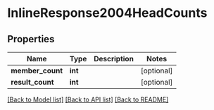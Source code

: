 # InlineResponse2004HeadCounts

## Properties
Name | Type | Description | Notes
------------ | ------------- | ------------- | -------------
**member_count** | **int** |  | [optional] 
**result_count** | **int** |  | [optional] 

[[Back to Model list]](../README.md#documentation-for-models) [[Back to API list]](../README.md#documentation-for-api-endpoints) [[Back to README]](../README.md)


